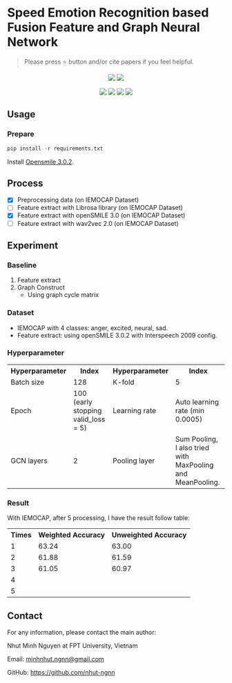 # Speed Emotion Recognition based Fusion Feature and Graph Neural Network </h1>

> Please press ⭐ button and/or cite papers if you feel helpful.

<p align="center">
<img src="https://img.shields.io/badge/Last%20updated%20on-04.09.2024-brightgreen?style=for-the-badge">
<img src="https://img.shields.io/badge/Written%20by-Nguyen%20Minh%20Nhut-pink?style=for-the-badge"> 
</p>


<p align="center">
<img src="https://img.shields.io/badge/Graph_Neural_Network-white">   
<img src="https://img.shields.io/badge/Feature_Fusion-white">     
<img src="https://img.shields.io/badge/AlexNet-white">
<img src="https://img.shields.io/badge/Sound_Emotion_Recognition-white">
</p>

## Usage 
### Prepare 
```python
pip install -r requirements.txt
```

Install [Opensmile 3.0.2](https://github.com/naxingyu/opensmile).

## Process
- [x] Preprocessing data (on IEMOCAP Dataset) 
- [ ] Feature extract with Librosa library (on IEMOCAP Dataset)
- [x] Feature extract with openSMILE 3.0 (on IEMOCAP Dataset)
- [ ] Feature extract with wav2vec 2.0 (on IEMOCAP Dataset)

## Experiment
### Baseline
1. Feature extract
2. Graph Construct
   - Using graph cycle matrix
### Dataset 
- IEMOCAP with 4 classes: anger, excited, neural, sad.
- Feature extract: using openSMILE 3.0.2 with Interspeech 2009 config.
### Hyperparameter
<table>
  <tr>
    <th>Hyperparameter</th>
    <th>Index</th>
    <th>Hyperparameter</th>
    <th>Index</th>
  </tr>
  <tr>
    <td>Batch size </td>
    <td>128</td>
    <td>K-fold</td>
    <td>5</td>
  </tr>
  <tr>
    <td>Epoch</td>
    <td>100 (early stopping valid_loss = 5)</td>
    <td>Learning rate</td>
    <td>Auto learning rate (min 0.0005)</td>
  </tr>
  <tr>
    <td>GCN layers</td>
    <td>2</td>
    <td>Pooling layer</td>
    <td>Sum Pooling, I also tried with MaxPooling and MeanPooling.</td>
  </tr>
</table>

### Result
With IEMOCAP, after 5 processing, I have the result follow table:
<table>
  <tr>
    <th>Times</th>
    <th>Weighted Accuracy</th>
    <th>Unweighted Accuracy</th>
  </tr>
  <tr>
    <td>1</td>
    <td>63.24</td>
    <td>63.00</td>
  </tr>
  <tr>
    <td>2</td>
    <td>61.88</td>
    <td>61.59</td>
  </tr>
    <tr>
    <td>3</td>
    <td>61.05</td>
    <td>60.97</td>
  </tr>
    <tr>
    <td>4</td>
    <td></td>
    <td></td>
  </tr>
    <tr>
    <td>5</td>
    <td></td>
    <td></td>
  </tr>
</table>

## Contact
For any information, please contact the main author:

Nhut Minh Nguyen at FPT University, Vietnam

Email: <link>minhnhut.ngnn@gmail.com </link>

GitHub: <link>https://github.com/nhut-ngnn</link>
